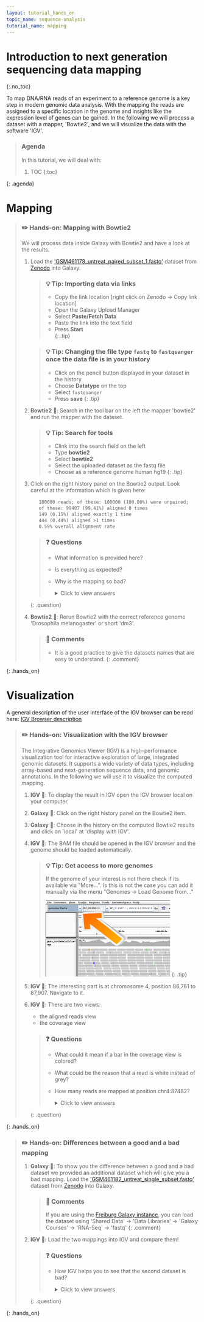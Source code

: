 ```yaml
---
layout: tutorial_hands_on
topic_name: sequence-analysis
tutorial_name: mapping
---
```


# Introduction to next generation sequencing data mapping
{:.no_toc}

To map DNA/RNA reads of an experiment to a reference genome is a key step in modern genomic data analysis. With the mapping the reads are assigned to a specific location in the genome and insights like the expression level of genes can be gained.
In the following we will process a dataset with a mapper, 'Bowtie2', and we will visualize the data with the software 'IGV'.

> ### Agenda
>
> In this tutorial, we will deal with:
>
> 1. TOC
> {:toc}
>
{: .agenda}

# Mapping
> ### :pencil2: Hands-on: Mapping with Bowtie2
>
> We will process data inside Galaxy with Bowtie2 and have a look at the results.
>
> 1. Load the ['GSM461178_untreat_paired_subset_1.fastq'](https://zenodo.org/record/61771/files/GSM461178_untreat_paired_subset_1.fastq) dataset from [Zenodo](https://zenodo.org/record/61771) into Galaxy.
>    
>    > ### :bulb: Tip: Importing data via links
>    >
>    > * Copy the link location [right click on Zenodo -> Copy link location]
>    > * Open the Galaxy Upload Manager
>    > * Select **Paste/Fetch Data**
>    > * Paste the link into the text field
>    > * Press **Start**    
>    {: .tip}
>
>    > ### :bulb: Tip: Changing the file type `fastq` to `fastqsanger` once the data file is in your history
>    >
>    > * Click on the pencil button displayed in your dataset in the history
>    > * Choose **Datatype** on the top
>    > * Select `fastqsanger`
>    > * Press **save**
>    {: .tip}
>
> 2. **Bowtie2** :wrench:: Search in the tool bar on the left the mapper 'bowtie2' and run the mapper with the dataset.
>
>    > ### :bulb: Tip: Search for tools
>    >
>    > * Clink into the search field on the left
>    > * Type **bowtie2**
>    > * Select **bowtie2**
>    > * Select the uploaded dataset as the fastq file
>    > * Choose as a reference genome human hg19
>    {: .tip}
>
> 3. Click on the right history panel on the Bowtie2 output. Look careful at the information which is given here:
>    
>           100000 reads; of these: 100000 (100.00%) were unpaired;
>           of these: 99407 (99.41%) aligned 0 times
>           149 (0.15%) aligned exactly 1 time
>           444 (0.44%) aligned >1 times
>           0.59% overall alignment rate
>
>
>    > ### :question: Questions
>    >
>    > - What information is provided here?
>    > - Is everything as expected?
>    > - Why is the mapping so bad?
>    >
>    >    <details>
>    >    <summary>Click to view answers</summary>
>    >    <ol type="1">
>    >    <li>The information given here is a quantity one. We can see how many sequences are aligned. It does not tell us something about the quality.</li>
>    >    <li>No, only 0.59% of all reads could be mapped.</li>
>    >    <li>We mapped against the wrong reference genome! </li>
>    >    </ol>
>    >    </details>
>    {: .question}
>
>
> 10. **Bowtie2** :wrench:: Rerun Bowtie2 with the correct reference genome 'Drosophila melanogaster' or short 'dm3'.
>
>       > ### :nut_and_bolt: Comments
>       > - It is a good practice to give the datasets names that are easy to understand.
>       {: .comment}
>
{: .hands_on}

# Visualization

A general description of the user interface of the IGV browser can be read here: [IGV Browser description]({{site.url}}/topics/introduction/tutorials/igv-introduction/tutorial.html)

> ### :pencil2: Hands-on: Visualization with the IGV browser
>
>The Integrative Genomics Viewer (IGV) is a high-performance visualization tool for interactive exploration of large, integrated genomic datasets. It supports a wide variety of data types, including array-based and next-generation sequence data, and genomic annotations. In the following we will use it to visualize the computed mapping.
>
> 1. **IGV** :wrench:: To display the result in IGV open the IGV browser local on your computer.
> 2. **Galaxy** :wrench:: Click on the right history panel on the Bowtie2 item.
> 3. **Galaxy** :wrench:: Choose in the history on the computed Bowtie2 results and click on 'local' at 'display with IGV'.
> 4. **IGV** :wrench:: The BAM file should be opened in the IGV browser and the genome should be loaded automatically.
>
>       > ### :bulb: Tip: Get access to more genomes
>       >
>       >If the genome of your interest is not there check if its
>       >available via "More...". Is this is not the case you can add it manually via the menu
>       >"Genomes -> Load Genome from..."
>       >
>       > ![alt text](../../images/igv_select_genome.png "Select genome")
>       {: .tip}
> 5. **IGV** :wrench:: The interesting part is at chromosome 4, position 86,761 to 87,907. Navigate to it.
> 6. **IGV** :wrench:: There are two views:
>       - the aligned reads view
>       - the coverage view
>
>
>       > ### :question: Questions
>       >
>       > - What could it mean if a bar in the coverage view is colored?
>       > - What could be the reason that a read is white instead of grey?
>       > - How many reads are mapped at position chr4:87482?
>       >
>       >    <details>
>       >    <summary>Click to view answers</summary>
>       >    <ol type="1">
>       >    <li>If a nucleotide differs from the reference sequence in greater than 20% of quality weighted reads, IGV colors the bar in proportion to the read count of each base.</li>
>       >    <li>They have a mapping quality equal to zero. Interpretation of this mapping quality depends on the mapping aligner as some commonly used aligners use this convention to mark a read with multiple alignments. In such a case, the read also maps to another location with equally good placement. It is also possible the read could not be uniquely placed but the other placements do not necessarily give equally good quality hits.</li>
>       >    <li>There are seven reads. Six have the correct 'T', one read a 'G'.</li>
>       >    </ol>
>       >    </details>
>       {: .question}
>
{: .hands_on}

> ### :pencil2: Hands-on: Differences between a good and a bad mapping
>
> 1. **Galaxy** :wrench:: To show you the difference between a good and a bad dataset we provided an additional dataset which will give you a bad mapping. Load the ['GSM461182_untreat_single_subset.fastq'](https://zenodo.org/record/61771/files/GSM461178_untreat_paired_subset_1.fastq) dataset from [Zenodo](https://zenodo.org/record/61771) into Galaxy.
>
>    > ### :nut_and_bolt: Comments
>    > If you are using the [Freiburg Galaxy instance](http://galaxy.uni-freiburg.de), you can load the dataset using 'Shared Data' -> 'Data Libraries' -> 'Galaxy Courses' -> 'RNA-Seq' -> 'fastq'
>    {: .comment}
>
> 2. **IGV** :wrench:: Load the two mappings into IGV and compare them!
>
>       > ### :question: Questions
>       >
>       > - How IGV helps you to see that the second dataset is bad?
>       >
>       >    <details>
>       >    <summary>Click to view answers</summary>
>       >    <ol type="1">
>       >    <li>White/transparent reads indicate bad mapping quality. Second, IGV shows you the nucleotides in color if they are different in the reference genome.</li>
>       >    </ol>
>       >    </details>
>       {: .question}
>
{: .hands_on}
